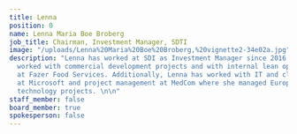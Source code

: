 ```yaml
---
title: Lenna
position: 0
name: Lenna Maria Boe Broberg
job_title: Chairman, Investment Manager, SDTI
image: "/uploads/Lenna%20Maria%20Boe%20Broberg,%20vignette2-34e02a.jpg"
description: "Lenna has worked at SDI as Investment Manager since 2016. She has previously
  worked with commercial development projects and with internal lean optimizations
  at Fazer Food Services. Additionally, Lenna has worked with IT and cloud solutions
  at Microsoft and project management at MedCom where she managed European welfare
  technology projects. \n\n"
staff_member: false
board_member: true
spokesperson: false
---
```


